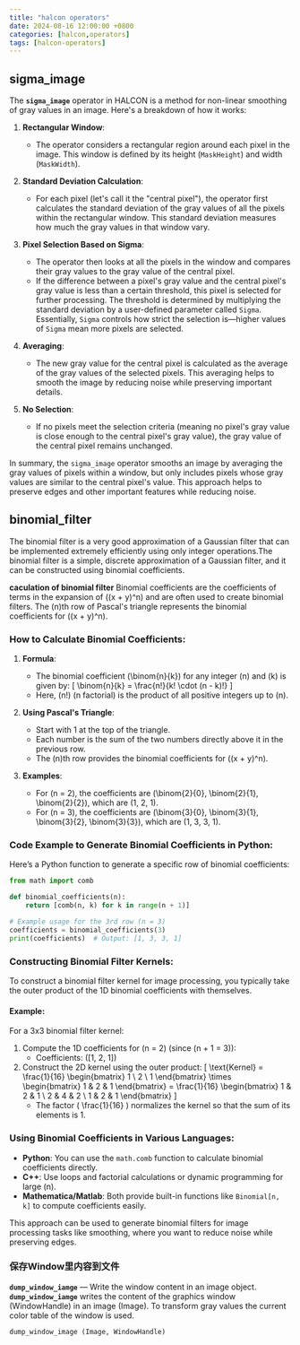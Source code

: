 ```yaml
---
title: "halcon operators"
date: 2024-08-16 12:00:00 +0800
categories: [halcon,operators]
tags: [halcon-operators]
---
```



## sigma_image
The **`sigma_image`** operator in HALCON is a method for non-linear smoothing of gray values in an image. Here's a breakdown of how it works:

1. **Rectangular Window**:
   - The operator considers a rectangular region around each pixel in the image. This window is defined by its height (`MaskHeight`) and width (`MaskWidth`).

2. **Standard Deviation Calculation**:
   - For each pixel (let's call it the "central pixel"), the operator first calculates the standard deviation of the gray values of all the pixels within the rectangular window. This standard deviation measures how much the gray values in that window vary.

3. **Pixel Selection Based on Sigma**:
   - The operator then looks at all the pixels in the window and compares their gray values to the gray value of the central pixel.
   - If the difference between a pixel's gray value and the central pixel's gray value is less than a certain threshold, this pixel is selected for further processing. The threshold is determined by multiplying the standard deviation by a user-defined parameter called `Sigma`. Essentially, `Sigma` controls how strict the selection is—higher values of `Sigma` mean more pixels are selected.

4. **Averaging**:
   - The new gray value for the central pixel is calculated as the average of the gray values of the selected pixels. This averaging helps to smooth the image by reducing noise while preserving important details.

5. **No Selection**:
   - If no pixels meet the selection criteria (meaning no pixel's gray value is close enough to the central pixel's gray value), the gray value of the central pixel remains unchanged.

In summary, the `sigma_image` operator smooths an image by averaging the gray values of pixels within a window, but only includes pixels whose gray values are similar to the central pixel's value. This approach helps to preserve edges and other important features while reducing noise.

## binomial_filter

The binomial filter is a very good approximation of a Gaussian filter that can be implemented extremely efficiently using only integer operations.The binomial filter is a simple, discrete approximation of a Gaussian filter, and it can be constructed using binomial coefficients.

**caculation of binomial filter**
Binomial coefficients are the coefficients of terms in the expansion of \((x + y)^n\) and are often used to create binomial filters. The \(n\)th row of Pascal's triangle represents the binomial coefficients for \((x + y)^n\). 

### How to Calculate Binomial Coefficients:

1. **Formula**:
   - The binomial coefficient \(\binom{n}{k}\) for any integer \(n\) and \(k\) is given by:
     \[
     \binom{n}{k} = \frac{n!}{k! \cdot (n - k)!}
     \]
   - Here, \(n!\) (n factorial) is the product of all positive integers up to \(n\).

2. **Using Pascal's Triangle**:
   - Start with 1 at the top of the triangle.
   - Each number is the sum of the two numbers directly above it in the previous row.
   - The \(n\)th row provides the binomial coefficients for \((x + y)^n\).

3. **Examples**:
   - For \(n = 2\), the coefficients are \(\binom{2}{0}, \binom{2}{1}, \binom{2}{2}\), which are \(1, 2, 1\).
   - For \(n = 3\), the coefficients are \(\binom{3}{0}, \binom{3}{1}, \binom{3}{2}, \binom{3}{3}\), which are \(1, 3, 3, 1\).

### Code Example to Generate Binomial Coefficients in Python:

Here’s a Python function to generate a specific row of binomial coefficients:

```python
from math import comb

def binomial_coefficients(n):
    return [comb(n, k) for k in range(n + 1)]

# Example usage for the 3rd row (n = 3)
coefficients = binomial_coefficients(3)
print(coefficients)  # Output: [1, 3, 3, 1]
```

### Constructing Binomial Filter Kernels:

To construct a binomial filter kernel for image processing, you typically take the outer product of the 1D binomial coefficients with themselves.

#### Example:

For a 3x3 binomial filter kernel:

1. Compute the 1D coefficients for \(n = 2\) (since \(n + 1 = 3\)):
   - Coefficients: \([1, 2, 1]\)
2. Construct the 2D kernel using the outer product:
   \[
   \text{Kernel} = \frac{1}{16} \begin{bmatrix} 1 \\ 2 \\ 1 \end{bmatrix} \times \begin{bmatrix} 1 & 2 & 1 \end{bmatrix} = \frac{1}{16} \begin{bmatrix} 1 & 2 & 1 \\ 2 & 4 & 2 \\ 1 & 2 & 1 \end{bmatrix}
   \]
   - The factor \( \frac{1}{16} \) normalizes the kernel so that the sum of its elements is 1.

### Using Binomial Coefficients in Various Languages:

- **Python**: You can use the `math.comb` function to calculate binomial coefficients directly.
- **C++**: Use loops and factorial calculations or dynamic programming for large \(n\).
- **Mathematica/Matlab**: Both provide built-in functions like `Binomial[n, k]` to compute coefficients easily.

This approach can be used to generate binomial filters for image processing tasks like smoothing, where you want to reduce noise while preserving edges.


### 保存Window里内容到文件


**`dump_window_iamge`** — Write the window content in an image object.
**`dump_window_iamge`** writes the content of the graphics window (WindowHandle) in an image (Image). To transform gray values the current color table of the window is used.

```
dump_window_image (Image, WindowHandle)
```